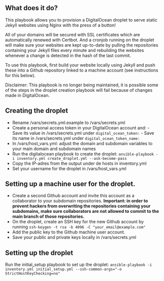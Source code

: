 ## What does it do?

This playbook allows you to provision a DigitalOcean droplet to serve static Jekyll websites using Nginx with the press of a button!

All of your domains will be secured with SSL certificates which are automatically renewed with Certbot. And a cronjob running on the droplet will make sure your websites are kept up-to-date by pulling the repositories containing your Jekyll files every minute and rebuilding the websites whenever a change is detected in the hash of the last commit.

To use this playbook, first build your website locally using Jekyll and push these into a Github repository linked to a machine account (see instructions for this below).

Disclaimer: This playbook is no longer being maintained, it is possible some of the steps in the droplet creation playbook will fail because of changes made in DigitalOcean.

## Creating the droplet


- Rename /vars/secrets.yml.example to /vars/secrets.yml
- Create a personal access token in your DigitalOcean account and:
		- Save its value in /vars/secrets.yml under `digital_ocean_token:`
		- Save its name in /vars/secrets.yml under `digital_ocean_token_name:`
- In /vars/host_vars.yml: adjust the domain and subdomain variables to your main domain and subdomain names
- Run the digitalocean playbook to create the droplet: `ansible-playbook -i inventory.yml create_droplet.yml --ask-become-pass`
- Copy the IP-adres from the output under de hosts in inventory.yml
- Set your username for the droplet in /vars/host_vars.yml


## Setting up a machine user for the droplet.

- Create a second Github account and invite this account as a collaborator to your subdomain repositories. **Important: in order to prevent hackers from overwriting the repositories containing your subdomains, make sure collaborators are not allowed to commit to the main branch of those repositories.**
- On the droplet, create an SSH key for the new Github account by running `ssh-keygen -t rsa -b 4096 -C "your_email@example.com"`
- Add the public key to the Github machine user account.
- Save your public and private keys locally in /vars/secrets.yml


## Setting up the droplet

Run the initial_setup playbook to set up the droplet: `ansible-playbook -i inventory.yml initial_setup.yml --ssh-common-args="-o StrictHostKeyChecking=no"`
